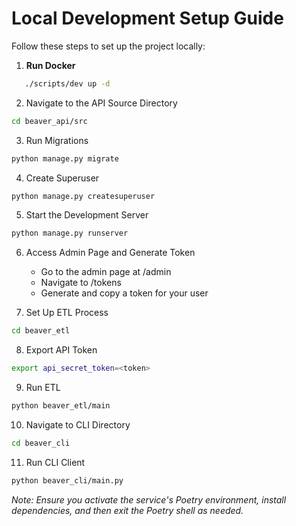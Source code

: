 # Local Development Setup Guide

Follow these steps to set up the project locally:

1. **Run Docker**
```bash
   ./scripts/dev up -d
```
2. Navigate to the API Source Directory

```bash
cd beaver_api/src
```
3. Run Migrations

```bash
python manage.py migrate
```
4. Create Superuser

```bash
python manage.py createsuperuser
```

5. Start the Development Server

```bash
python manage.py runserver
```
6. Access Admin Page and Generate Token
    * Go to the admin page at /admin
    * Navigate to /tokens
    * Generate and copy a token for your user

7. Set Up ETL Process
```bash
cd beaver_etl
```
8. Export API Token

```bash
export api_secret_token=<token>
```
9. Run ETL

```bash
python beaver_etl/main
```
10. Navigate to CLI Directory

```bash
cd beaver_cli
```
11. Run CLI Client

```bash
python beaver_cli/main.py
```

*Note: Ensure you activate the service's Poetry environment, install dependencies, and then exit the Poetry shell as needed.*